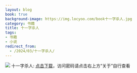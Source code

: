 ```yaml
---
layout: blog
book: true
background-image: https://img.locyoo.com/book十一字杀人.jpg
category: 书籍
title: 十一字杀人
tags:
- 书籍
- 小说
redirect_from:
  - /2024/03/十一字杀人/
---
```

![](https://img.locyoo.com/book十一字杀人.jpg)
十一字杀人: <a name = "ref1" href="https://url18.ctfile.com/f/50983618-1063935338-950590?p=3619">点击下载</a>，访问密码请点击右上方“关于”自行查看